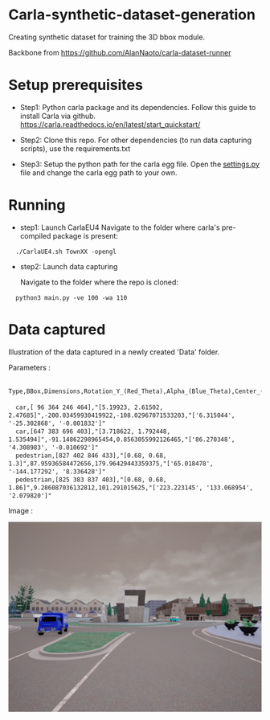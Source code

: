 # Carla-synthetic-dataset-generation
Creating synthetic dataset for training the 3D bbox module.

Backbone from https://github.com/AlanNaoto/carla-dataset-runner

# Setup prerequisites

* Step1: 
  Python carla package and its dependencies.
  Follow this guide to install Carla via github.
  https://carla.readthedocs.io/en/latest/start_quickstart/

* Step2: 
  Clone this repo.
  For other dependencies (to run data capturing scripts), use the requirements.txt 

* Step3:
  Setup the python path for the carla egg file.
  Open the [settings.py](settings.py) file and change the carla egg path to your own.

# Running

* step1: Launch CarlaEU4
  Navigate to the folder where carla's pre-compiled package is present: 
```
  ./CarlaUE4.sh TownXX -opengl 
```
* step2: Launch data capturing

  Navigate to the folder where the repo is cloned: 
```
  python3 main.py -ve 100 -wa 110 
```

# Data captured

  Illustration of the data captured in a newly created 'Data' folder.
  
  Parameters :
```
  Type,BBox,Dimensions,Rotation_Y_(Red_Theta),Alpha_(Blue_Theta),Center_(ground_projection) 
  
  car,[ 96 364 246 464],"[5.19923, 2.61502, 2.47685]",-200.03459930419922,-108.02967071533203,"['6.315044', '-25.302868', '-0.001832']"
  car,[647 383 696 403],"[3.718622, 1.792448, 1.535494]",-91.14862298965454,0.8563055992126465,"['86.270348', '4.308983', '-0.010692']"
  pedestrian,[827 402 846 433],"[0.68, 0.68, 1.3]",87.95936584472656,179.96429443359375,"['65.018478', '-144.177292', '8.336428']"
  pedestrian,[825 383 837 403],"[0.68, 0.68, 1.86]",9.286087036132812,101.291015625,"['223.223145', '133.068954', '2.079820']"

```
   Image : 
   
   ![sample](sample.png)



